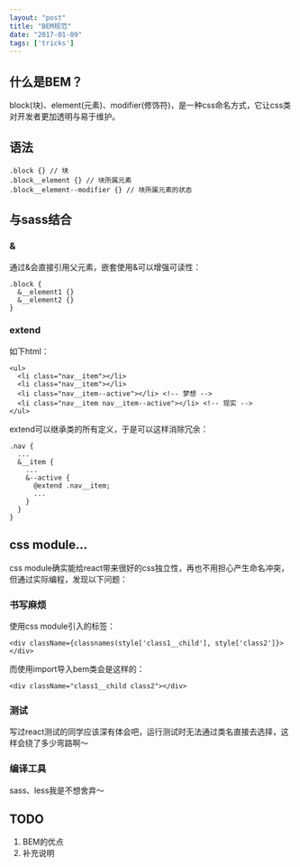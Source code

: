 ```yaml
---
layout: "post"
title: "BEM规范"
date: "2017-01-09"
tags: ['tricks']
---
```


## 什么是BEM？
block(块)、element(元素)、modifier(修饰符)，是一种css命名方式，它让css类对开发者更加透明与易于维护。


## 语法
```
.block {} // 块
.block__element {} // 块所属元素
.block__element--modifier {} // 块所属元素的状态
```


## 与sass结合
### &
通过&会直接引用父元素，嵌套使用&可以增强可读性：
```
.block {
  &__element1 {}
  &__element2 {}
}
```

### extend
如下html：
```
<ul>
  <li class="nav__item"></li>
  <li class="nav__item"></li>
  <li class="nav__item--active"></li> <!-- 梦想 -->
  <li class="nav__item nav__item--active"></li> <!-- 现实 -->
</ul>
```

extend可以继承类的所有定义，于是可以这样消除冗余：
```
.nav {
  ...
  &__item {
    ...
    &--active {
      @extend .nav__item;
      ...
    }
  }
}
```

## css module...
css module确实能给react带来很好的css独立性，再也不用担心产生命名冲突，但通过实际编程，发现以下问题：
### 书写麻烦
使用css module引入的标签：
```
<div className={classnames(style['class1__child'], style['class2']}></div>
```

而使用import导入bem类会是这样的：
```
<div className="class1__child class2"></div>
```

### 测试
写过react测试的同学应该深有体会吧，运行测试时无法通过类名直接去选择，这样会绕了多少弯路啊～

### 编译工具
sass、less我是不想舍弃～


## TODO
1. BEM的优点
2. 补充说明

